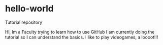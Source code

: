 # hello-world
Tutorial repository

Hi, Im a Faculty trying to learn how to use GitHub
I am currently doing the tutorial so I can understand the basics.
I like to play videogames, a loooot!!!
